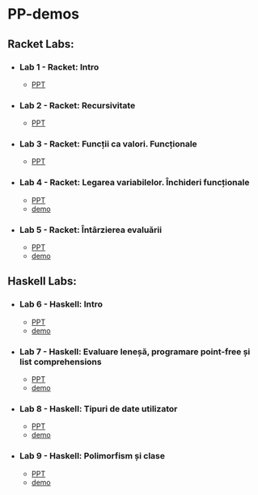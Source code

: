 # PP-demos
## Racket Labs:
* ### Lab 1 - Racket: Intro
   * [PPT](https://docs.google.com/presentation/d/1eVfYNzw3N67MEa8NRvd48gjEufkWKVCy-EnhOk1m0Ig/edit#slide=id.p)  
* ### Lab 2 - Racket: Recursivitate
   * [PPT](https://docs.google.com/presentation/d/175r0qmaZdpedrtcn3v99xxCW_14b92aAzZgEZXvL3fA/edit#slide=id.p)  
* ### Lab 3 - Racket: Funcții ca valori. Funcționale
   * [PPT](https://docs.google.com/presentation/d/1F-Bxz_M49AqFsST2E3LQwwtvthnY8NxSxUPpIqwm1o8/edit#slide=id.p)  
* ### Lab 4 - Racket: Legarea variabilelor. Închideri funcționale
   * [PPT](https://docs.google.com/presentation/d/1AlWBwPNfHdhCb5WgSCMn-TKSV0xxtkzqnPXUdGNbNCc/edit#slide=id.p)  
   * [demo](https://github.com/alexandra-ispas/PP-demos/blob/main/Lab%204/lab4-demos.rkt)
* ### Lab 5 - Racket: Întârzierea evaluării
   * [PPT](https://docs.google.com/presentation/d/1ZDSnFe9j0RLG21LGjk04vZkETZRxlvDGYbOk7gclbVM/edit#slide=id.g11f4138a667_0_172)  
   * [demo](https://github.com/alexandra-ispas/PP-demos/blob/main/Lab%205/lab5-demos.rkt)

## Haskell Labs:
* ### Lab 6 - Haskell: Intro
  * [PPT](https://docs.google.com/presentation/d/12-LK47FasXxlrf7BpvGKD-c8rW3uHarmdKunIM4ADK4/edit#slide=id.g120bfa48191_0_165)
  * [demo](https://github.com/alexandra-ispas/PP-demos/blob/main/Lab%206/lab6.hs)
* ### Lab 7 - Haskell: Evaluare leneșă, programare point-free și list comprehensions
  * [PPT](https://docs.google.com/presentation/d/1wf4EukwaOYw0E5Jjd5jcj6_PZxBKpQVBHEAAMn3bPj4/edit#slide=id.p)
  * [demo](https://github.com/alexandra-ispas/PP-demos/blob/main/Lab%207/lab7-demo.hs)
* ### Lab 8 - Haskell: Tipuri de date utilizator
  * [PPT](https://docs.google.com/presentation/d/1giukAEEpEsNOhFLjc0LrKZgpA46jL9-k7vvOK5rTVQc/edit#slide=id.p)
  * [demo](https://github.com/alexandra-ispas/PP-demos/blob/main/Lab%208/demo.hs)
* ### Lab 9 - Haskell: Polimorfism și clase
  * [PPT](https://docs.google.com/presentation/d/1SSlpgLiUuc0a27z1afnw70e5Pk9mqqxqYJNXQn1kv1E/edit?usp=sharing)
  * [demo](https://github.com/alexandra-ispas/PP-demos/blob/main/Lab%209/demo.hs)

